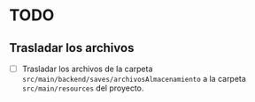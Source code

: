 # TODO

## Trasladar los archivos 
- [ ] Trasladar los archivos de la carpeta `src/main/backend/saves/archivosAlmacenamiento` a la carpeta `src/main/resources` del proyecto.